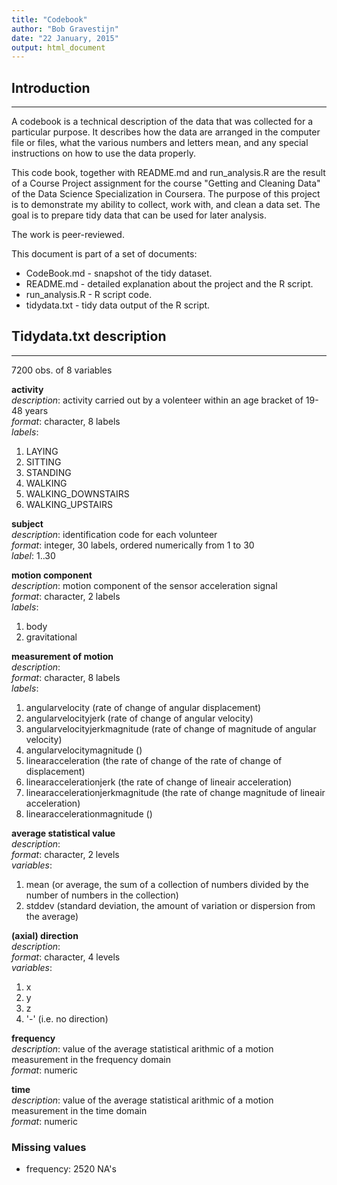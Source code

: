```yaml
---
title: "Codebook"
author: "Bob Gravestijn"
date: "22 January, 2015"
output: html_document
---
```


## Introduction  
******
A codebook is a technical description of the data that was collected for a particular purpose. It describes how the data are arranged in the computer file or files, what the various numbers and letters mean, and any special instructions on how to use the data properly.

This code book, together with README.md and run_analysis.R are the result of a Course Project assignment for the course "Getting and Cleaning Data" of the Data Science Specialization in Coursera. The purpose of this project is to demonstrate my ability to collect, work with, and clean a data set. The goal is to prepare tidy data that can be used for later analysis.

The work is peer-reviewed.  

This document is part of a set of documents:  

* CodeBook.md - snapshot of the tidy dataset.
* README.md - detailed explanation about the project and the R script.
* run_analysis.R - R script code.
* tidydata.txt - tidy data output of the R script.

## Tidydata.txt description  
******
7200 obs. of  8 variables  

**activity**  
*description*: activity carried out by a volenteer within an age bracket of 19-48 years  
*format*: character, 8 labels  
*labels*: 

1. LAYING   
2. SITTING  
3. STANDING  
4. WALKING  
5. WALKING_DOWNSTAIRS  
6. WALKING_UPSTAIRS  

**subject**  
*description*: identification code for each volunteer  
*format*: integer, 30 labels, ordered numerically from 1 to 30  
*label*: 1..30
  
**motion component**  
*description*: motion component of the sensor acceleration signal  
*format*: character, 2 labels  
*labels*:  

1. body
2. gravitational 

**measurement of motion**  
*description*:  
*format*: character, 8 labels  
*labels*:  

1. angularvelocity (rate of change of angular displacement)
2. angularvelocityjerk (rate of change of angular velocity)
3. angularvelocityjerkmagnitude (rate of change of magnitude of angular velocity)       
4. angularvelocitymagnitude ()
5. linearacceleration (the rate of change of the rate of change of displacement)
6. linearaccelerationjerk (the rate of change of lineair acceleration)    
7. linearaccelerationjerkmagnitude (the rate of change magnitude of lineair acceleration) 
8. linearaccelerationmagnitude ()

**average statistical value**  
*description*:  
*format*: character, 2 levels  
*variables*:  

1. mean (or average, the sum of a collection of numbers divided by the number of numbers in the collection)
2. stddev (standard deviation, the amount of variation or dispersion from the average)

**(axial) direction**  
*description*:  
*format*: character, 4 levels  
*variables*:  

1. x
2. y
3. z
4. '-' (i.e. no direction)

**frequency**  
*description*: value of the average statistical arithmic of a motion measurement in the frequency domain  
*format*: numeric  

**time**  
*description*: value of the average statistical arithmic of a motion measurement in the time domain  
*format*: numeric  


### Missing values

* frequency: 2520 NA's